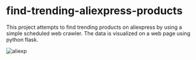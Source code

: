 # find-trending-aliexpress-products
This project attempts to find trending products on aliexpress by using a simple scheduled web crawler. The data is visualized on a web page
using python flask. 

![aliexp](https://user-images.githubusercontent.com/11746390/39952794-4fa9b37a-5553-11e8-8d77-409b7160215b.JPG)
